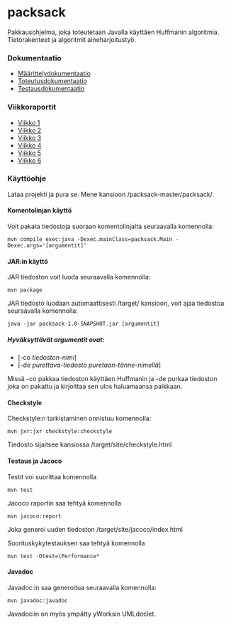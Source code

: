 # packsack

Pakkausohjelma, joka toteutetaan Javalla käyttäen Huffmanin algoritmia. Tietorakenteet ja algoritmit aineharjoitustyö.

###  Dokumentaatio

* [Määrittelydokumentaatio](https://github.com/sebazai/packsack/blob/master/documentation/maarittelydokumentti.md)
* [Toteutusdokumentaatio](https://github.com/sebazai/packsack/blob/master/documentation/toteutus.md)
* [Testausdokumentaatio](https://github.com/sebazai/packsack/blob/master/documentation/testaus.md)

### Viikkoraportit

* [Viikko 1](https://github.com/sebazai/packsack/blob/master/documentation/viikko1.md)
* [Viikko 2](https://github.com/sebazai/packsack/blob/master/documentation/viikko2.md)
* [Viikko 3](https://github.com/sebazai/packsack/blob/master/documentation/viikko3.md)
* [Viikko 4](https://github.com/sebazai/packsack/blob/master/documentation/viikko4.md)
* [Viikko 5](https://github.com/sebazai/packsack/blob/master/documentation/viikko5.md)
* [Viikko 6](https://github.com/sebazai/packsack/blob/master/documentation/viikko6.md)

### Käyttöohje

Lataa projekti ja pura se. 
Mene kansioon /packsack-master/packsack/.

#### Komentolinjan käyttö

Voit pakata tiedostoja suoraan komentolinjalta seuraavalla komennolla:

```
mvn compile exec:java -Dexec.mainClass=packsack.Main -Dexec.args='[argumentit]'
```

#### JAR:in käyttö

JAR tiedoston voit luoda seuraavalla komennolla:

```
mvn package
```

JAR tiedosto luodaan automaattisesti /target/ kansioon, voit ajaa tiedostoa seuraavalla komennolla:

```
java -jar packsack-1.0-SNAPSHOT.jar [argumentit]
```

##### Hyväksyttävät argumentit ovat: 

* [-co *tiedoston-nimi*]
* [-de *purettava-tiedosto* *puretaan-tänne-nimellä*]

Missä -co pakkaa tiedoston käyttäen Huffmanin ja -de purkaa tiedoston joka on pakattu ja kirjoittaa sen ulos haluamaansa paikkaan. 

#### Checkstyle

Checkstyle:n tarkistaminen onnistuu komennolla:
```
mvn jxr:jxr checkstyle:checkstyle
```
Tiedosto sijaitsee kansiossa /target/site/checkstyle.html

#### Testaus ja Jacoco

Testit voi suorittaa komennolla
```
mvn test
```

Jacoco raportin saa tehtyä komennolla

```
mvn jacoco:report
```

Joka generoi uuden tiedoston /target/site/jacoco/index.html

Suorituskykytestauksen saa tehtyä komennolla
```
mvn test -Dtest=\Performance*
```

#### Javadoc

Javadoc:in saa generoitua seuraavalla komennolla:

```
mvn javadoc:javadoc
```

Javadociin on myös ympätty yWorksin UMLdoclet.
